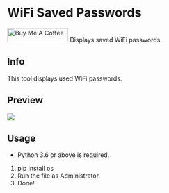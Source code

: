 # WiFi Saved Passwords
<p> </p>
<a href="https://www.buymeacoffee.com/astive" target="_blank"><img src="https://cdn.buymeacoffee.com/buttons/default-orange.png" alt="Buy Me A Coffee" height="32" width="140"></a>
Displays saved WiFi passwords.

## Info
This tool displays used WiFi passwords.

## Preview
![](https://pays.host/uploads/0154cc3f-b02b-4a25-9b83-808228f79ff5/2SZBwRXY.png)

## Usage
- Python 3.6 or above is required.
1. pip install os
2. Run the file as Administrator.
3. Done!
